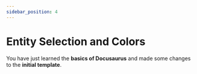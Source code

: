 ```yaml
---
sidebar_position: 4
---
```


# Entity Selection and Colors

You have just learned the **basics of Docusaurus** and made some changes to the **initial template**.
